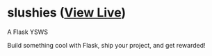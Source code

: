 # slushies ([View Live](https://slushies.vercel.app))

A Flask YSWS

Build something cool with Flask, ship your project, and get rewarded!
